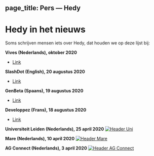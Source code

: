 page_title: Pers — Hedy
---
# Hedy in het nieuws

Soms schrijven mensen iets over Hedy, dat houden we op deze lijst bij:

**Vives (Nederlands), oktober 2020**
* [Link](images/artikel_vives.pdf "Met Hedy stap voor stap leren programmeren")

**SlashDot (English), 20 augustus 2020**
* [Link](https://news.slashdot.org/story/20/08/17/024248/scientist-proposes-a-new-programming-language-for-teaching-coding-and-python)

**GenBeta (Spaans), 19 augustus 2020**
* [Link](https://www.genbeta.com/desarrollo/nuevo-lenguaje-para-ensenar-programacion-a-ninos-como-se-ensena-a-leer-escribir-forma-gradual-niveles)

**Developpez (Frans), 18 augustus 2020**
* [Link](https://programmation.developpez.com/actu/308095/Une-scientifique-propose-un-nouveau-langage-de-programmation-pour-enseigner-aux-enfants-le-codage-informatique-au-travers-d-une-approche-graduelle-implementee-en-Python-sur-13-paliers/)

**Universiteit Leiden (Nederlands), 25 april 2020**
[![Header Uni](images/UniLeiden-NL.png "Header Uni")](https://www.universiteitleiden.nl/nieuws/2020/03/kinderen-verantwoord-afleiden-tijdens-het-thuiswerken-leer-ze-programmeren)

**Mare (Nederlands), 10 april 2020**
[![Header Mare](images/mare.png "Header Mare")](https://www.mareonline.nl/cultuur/computercode-voor-de-kids/)

**AG Connect (Nederlands), 3 april 2020**
[![Header AG Connect](images/agconnect.png "Header AG Connect")](https://www.agconnect.nl/artikel/stapsgewijs-python-leren-programmeren-met-nieuwe-taal-hedy)

